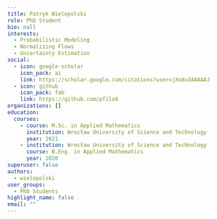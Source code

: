 ```yaml
---
title: Patryk Wielopolski
role: PhD Student
bio: null
interests:
  - Probabilistic Modeling
  - Normalizing Flows
  - Uncertainty Estimation
social:
  - icon: google-scholar
    icon_pack: ai
    link: https://scholar.google.com/citations?user=jXo8u3AAAAAJ
  - icon: github
    icon_pack: fab
    link: https://github.com/pfilo8
organizations: []
education:
  courses:
    - course: M.Sc. in Applied Mathematics
      institution: Wrocław University of Science and Technology
      year: 2021
    - institution: Wrocław University of Science and Technology
      course: B.Eng. in Applied Mathematics
      year: 2020
superuser: false
authors:
  - wielopolski
user_groups:
  - PhD Students
highlight_name: false
email: ""
---
```

